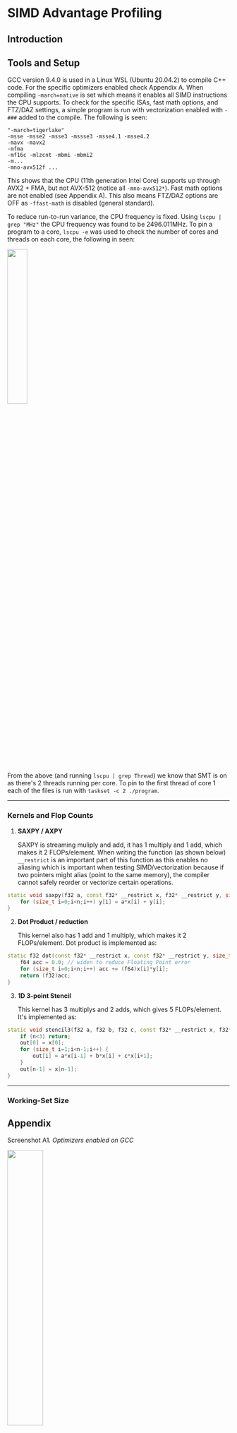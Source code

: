 # SIMD Advantage Profiling

## Introduction

## Tools and Setup
GCC version 9.4.0 is used in a Linux WSL (Ubuntu 20.04.2) to compile C++ code. For the specific optimizers enabled check Appendix A. When compiling `-march=native` is set which means it enables all SIMD instructions the CPU supports. To check for the specific ISAs, fast math options, and FTZ/DAZ settings, a simple program is run with vectorization enabled with `-###` added to the compile. The following is seen:
```
"-march=tigerlake"
-msse -msse2 -msse3 -mssse3 -msse4.1 -msse4.2
-mavx -mavx2
-mfma
-mf16c -mlzcnt -mbmi -mbmi2
-m...
-mno-avx512f ...
```
This shows that the CPU (11th generation Intel Core) supports up through AVX2 + FMA, but not AVX-512 (notice all `-mno-avx512*`). Fast math options are not enabled (see Appendix A). This also means FTZ/DAZ options are OFF as `-ffast-math` is disabled (general standard).

To reduce run-to-run variance, the CPU frequency is fixed. Using `lscpu | grep "MHz"` the CPU frequency was found to be 2496.011MHz. 
To pin a program to a core, `lscpu -e` was used to check the number of cores and threads on each core, the following in seen:
<p align="left">
  <img  src="https://github.com/user-attachments/assets/2dc35ec7-51fa-43db-a969-e68d54810a86" style="width: 30%; height: auto;">
</p>

From the above (and running `lscpu | grep Thread`) we know that SMT is on as there's 2 threads running per core.
To pin to the first thread of core 1 each of the files is run with `taskset -c 2 ./program`. 

---

### Kernels and Flop Counts
1. **SAXPY / AXPY**

    SAXPY is streaming muliply and add, it has 1 multiply and 1 add, which makes it 2 FLOPs/element. When writing the function (as shown below) `__restrict` is an important part of this function as this enables no aliasing which is important when testing SIMD/vectorization because if two pointers might alias (point to the same memory), the compiler cannot safely reorder or vectorize certain operations.
```c++
static void saxpy(f32 a, const f32* __restrict x, f32* __restrict y, size_t n) {
    for (size_t i=0;i<n;i++) y[i] = a*x[i] + y[i];
}
```

2. **Dot Product / reduction**

    This kernel also has 1 add and 1 multiply, which makes it 2 FLOPs/element. Dot product is implemented as:
```c++
static f32 dot(const f32* __restrict x, const f32* __restrict y, size_t n) {
    f64 acc = 0.0; // widen to reduce Floating Point error
    for (size_t i=0;i<n;i++) acc += (f64)x[i]*y[i];
    return (f32)acc;
}
```

3. **1D 3-point Stencil**

    This kernel has 3 multiplys and 2 adds, which gives 5 FLOPs/element. It's implemented as:
```c++
static void stencil3(f32 a, f32 b, f32 c, const f32* __restrict x, f32* __restrict out, size_t n) {
    if (n<3) return;
    out[0] = x[0];
    for (size_t i=1;i<n-1;i++) {
        out[i] = a*x[i-1] + b*x[i] + c*x[i+1];
    }
    out[n-1] = x[n-1];
}
```
---
### Working-Set Size


## Appendix
Screenshot A1. _Optimizers enabled on GCC_
<p align="left">
  <img  src="https://github.com/user-attachments/assets/b56997a3-ca74-4925-9b71-0307a463eb50" style="width: 40%; height: auto;">
</p>

